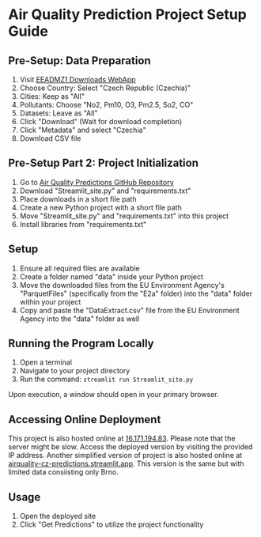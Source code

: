 # Air Quality Prediction Project Setup Guide

## Pre-Setup: Data Preparation

1. Visit [EEADMZ1 Downloads WebApp](https://eeadmz1-downloads-webapp.azurewebsites.net/)
2. Choose Country: Select "Czech Republic (Czechia)"
3. Cities: Keep as "All"
4. Pollutants: Choose "No2, Pm10, O3, Pm2.5, So2, CO"
5. Datasets: Leave as "All"
6. Click "Download" (Wait for download completion)
7. Click "Metadata" and select "Czechia"
8. Download CSV file

## Pre-Setup Part 2: Project Initialization

1. Go to [Air Quality Predictions GitHub Repository](https://github.com/MarziSarvari/Air_Quality_Predictions)
2. Download "Streamlit_site.py" and "requirements.txt"
3. Place downloads in a short file path
4. Create a new Python project with a short file path
5. Move "Streamlit_site.py" and "requirements.txt" into this project
6. Install libraries from "requirements.txt"

## Setup

1. Ensure all required files are available
2. Create a folder named "data" inside your Python project
3. Move the downloaded files from the EU Environment Agency's "ParquetFiles" (specifically from the "E2a" folder) into the "data" folder within your project
4. Copy and paste the "DataExtract.csv" file from the EU Environment Agency into the "data" folder as well

## Running the Program Locally

1. Open a terminal
2. Navigate to your project directory
3. Run the command: `streamlit run Streamlit_site.py`

Upon execution, a window should open in your primary browser.

## Accessing Online Deployment

This project is also hosted online at [16.171.194.83](http://16.171.194.83).  Please note that the server might be slow. Access the deployed version by visiting the provided IP address. Another simplified version of project is also hosted online at [airquality-cz-predictions.streamlit.app](https://airquality-cz-predictions.streamlit.app). This version is the same but with limited data consiisting only Brno.

## Usage

1. Open the deployed site
2. Click "Get Predictions" to utilize the project functionality
